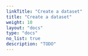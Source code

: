 ```yaml
---
linkTitle: "Create a dataset"
title: "Create a dataset"
weight: 10
layout: "docs"
type: "docs"
no_list: true
description: "TODO"
---
```

